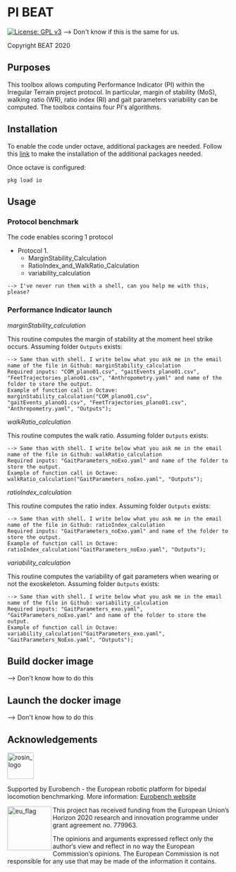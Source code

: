 # PI BEAT

[![License: GPL v3](https://img.shields.io/badge/License-GPLv3-blue.svg)](https://www.gnu.org/licenses/gpl-3.0) --> Don't know if this is the same for us.

Copyright BEAT 2020

## Purposes

This toolbox allows computing Performance Indicator (PI) within the Irregular Terrain project protocol.
In particular, margin of stability (MoS), walking ratio (WR), ratio index (RI) and gait parameters variability can be computed.
The toolbox contains four PI's algorithms.

## Installation

To enable the code under octave, additional packages are needed.
Follow this [link](https://octave.org/doc/v4.2.1/Installing-and-Removing-Packages.html) to make the installation of the additional packages needed.

Once octave is configured:

```console
pkg load io
```

## Usage

### Protocol benchmark

The code enables scoring 1 protocol

* Protocol 1.
  * MarginStability_Calculation
  * RatioIndex_and_WalkRatio_Calculation
  * variability_calculation

```shell
--> I've never run them with a shell, can you help me with this, please?
```

### Performance Indicator launch

_marginStability_calculation_

This routine computes the margin of stability at the moment heel strike occurs.
Assuming folder `Outputs` exists:

```console
--> Same than with shell. I write below what you ask me in the email
name of the file in Github: marginStability_calculation 
Required inputs: "COM_plano01.csv", "gaitEvents_plano01.csv", "FeetTrajectories_plano01.csv", "Anthropometry.yaml" and name of the folder to store the output.
Example of function call in Octave: marginStability_calculation("COM_plano01.csv", "gaitEvents_plano01.csv", "FeetTrajectories_plano01.csv", "Anthropometry.yaml", "Outputs");
```

_walkRatio_calculation_

This routine computes the walk ratio.
Assuming folder `Outputs` exists:

```console
--> Same than with shell. I write below what you ask me in the email
name of the file in Github: walkRatio_calculation 
Required inputs: "GaitParameters_noExo.yaml" and name of the folder to store the output.
Example of function call in Octave: walkRatio_calculation("GaitParameters_noExo.yaml", "Outputs");
```

_ratioIndex_calculation_

This routine computes the ratio index.
Assuming folder `Outputs` exists:

```console
--> Same than with shell. I write below what you ask me in the email
name of the file in Github: ratioIndex_calculation 
Required inputs: "GaitParameters_noExo.yaml" and name of the folder to store the output.
Example of function call in Octave: ratioIndex_calculation("GaitParameters_noExo.yaml", "Outputs");
```

_variability_calculation_

This routine computes the variability of gait parameters when wearing or not the exoskeleton.
Assuming folder `Outputs` exists:

```console
--> Same than with shell. I write below what you ask me in the email
name of the file in Github: variability_calculation 
Required inputs: "GaitParameters_exo.yaml", "GaitParameters_noExo.yaml" and name of the folder to store the output.
Example of function call in Octave: variability_calculation("GaitParameters_exo.yaml", "GaitParameters_NoExo.yaml", "Outputs");
```

## Build docker image

--> Don't know how to do this

## Launch the docker image

--> Don't know how to do this

## Acknowledgements

<a href="http://eurobench2020.eu">
  <img src="http://eurobench2020.eu/wp-content/uploads/2018/06/cropped-logoweb.png"
       alt="rosin_logo" height="60" >
</a>

Supported by Eurobench - the European robotic platform for bipedal locomotion benchmarking.
More information: [Eurobench website][eurobench_website]

<img src="http://eurobench2020.eu/wp-content/uploads/2018/02/euflag.png"
     alt="eu_flag" width="100" align="left" >

This project has received funding from the European Union’s Horizon 2020
research and innovation programme under grant agreement no. 779963.

The opinions and arguments expressed reflect only the author‘s view and
reflect in no way the European Commission‘s opinions.
The European Commission is not responsible for any use that may be made
of the information it contains.

[eurobench_logo]: http://eurobench2020.eu/wp-content/uploads/2018/06/cropped-logoweb.png
[eurobench_website]: http://eurobench2020.eu "Go to website"





















